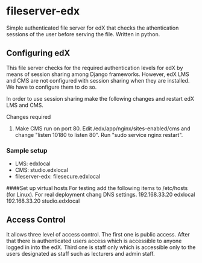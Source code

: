 # fileserver-edx
Simple authenticated file server for edX that checks the athentication sessions of the user before serving the file. Written in python.

## Configuring edX
This file server checks for the required authentication levels for edX by means of session sharing among Django frameworks. However, edX LMS and CMS are not configured with session sharing when they are installed. We have to configure them to do so. 

In order to use session sharing make the following changes and restart edX LMS and CMS.

Changes required
1. Make CMS run on port 80. Edit /edx/app/nginx/sites-enabled/cms and change "listen 10180 to listen 80". Run "sudo service nginx restart".

### Sample setup
* LMS: edxlocal
* CMS: studio.edxlocal
* fileserver-edx: filesecure.edxlocal

####Set up virtual hosts 
For testing add the following items to /etc/hosts (for Linux). For real deployment chang DNS settings.
	192.168.33.20   edxlocal
	192.168.33.20   studio.edxlocal


## Access Control
It allows three level of access control. The first one is public access. After that there is authenticated users access which is accessible to anyone logged in into the edX. Third one is staff only which is accessible only to the users designated as staff such as lecturers and admin staff.
